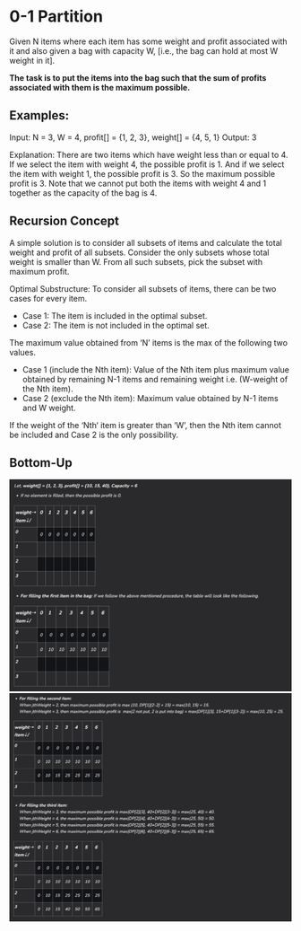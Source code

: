 # 0-1 Partition

Given N items where each item has some weight and profit associated with it and also given a bag with capacity W, 
[i.e., the bag can hold at most W weight in it]. 

__The task is to put the items into the bag such that the sum of profits associated with them is the maximum possible.__

## Examples:

Input: N = 3, W = 4, profit[] = {1, 2, 3}, weight[] = {4, 5, 1}
Output: 3

Explanation: There are two items which have weight less than or equal to 4. 
If we select the item with weight 4, the possible profit is 1. 
And if we select the item with weight 1, the possible profit is 3. 
So the maximum possible profit is 3. 
Note that we cannot put both the items with weight 4 and 1 together as the capacity of the bag is 4.

## Recursion Concept

A simple solution is to consider all subsets of items and calculate the total weight and profit of all subsets. 
Consider the only subsets whose total weight is smaller than W. From all such subsets, pick the subset with maximum profit.

Optimal Substructure: To consider all subsets of items, there can be two cases for every item.
* Case 1: The item is included in the optimal subset.
* Case 2: The item is not included in the optimal set.


The maximum value obtained from ‘N’ items is the max of the following two values.

* Case 1 (include the Nth item): Value of the Nth item plus maximum value obtained by remaining N-1 items and remaining weight i.e. (W-weight of the Nth item).
* Case 2 (exclude the Nth item): Maximum value obtained by N-1 items and W weight.

If the weight of the ‘Nth‘ item is greater than ‘W’, then the Nth item cannot be included and Case 2 is the only possibility.

## Bottom-Up

![img.png](img.png)
![img_1.png](img_1.png)